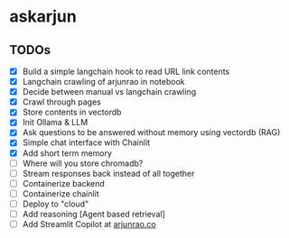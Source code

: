 # askarjun

## TODOs

- [x] Build a simple langchain hook to read URL link contents
- [x] Langchain crawling of arjunrao in notebook
- [x] Decide between manual vs langchain crawling
- [x] Crawl through pages 
- [x] Store contents in vectordb 
- [x] Init Ollama & LLM
- [x] Ask questions to be answered without memory using vectordb (RAG)
- [x] Simple chat interface with Chainlit 
- [x] Add short term memory 
- [ ] Where will you store chromadb?
- [ ] Stream responses back instead of all together
- [ ] Containerize backend 
- [ ] Containerize chainlit
- [ ] Deploy to "cloud"
- [ ] Add reasoning [Agent based retrieval]
- [ ] Add Streamlit Copilot at [arjunrao.co](https://docs.chainlit.io/deployment/copilot)